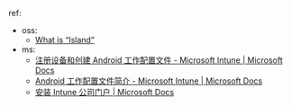 
ref:

- oss:
  - [What is “Island”](https://island.oasisfeng.com/)
- ms:
  - [注册设备和创建 Android 工作配置文件 - Microsoft Intune | Microsoft Docs](https://docs.microsoft.com/zh-cn/mem/intune/user-help/enroll-device-android-work-profile)
  - [Android 工作配置文件简介 - Microsoft Intune | Microsoft Docs](https://docs.microsoft.com/zh-cn/mem/intune/user-help/what-happens-when-you-create-a-work-profile-android)
  - [安装 Intune 公司门户 | Microsoft Docs](https://docs.microsoft.com/zh-cn/mem/intune/user-help/install-company-portal-android-china)

